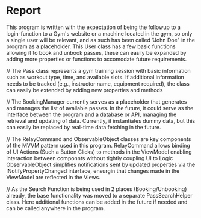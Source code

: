 # Report

This program is written with the expectation of being the followup to a login-function to a Gym's website or a machine located in the gym, so only a single user will be relevant, and as such has been called "John Doe" in the program as a placeholder.
This User class has a few basic functions allowing it to book and unbook passes, these can easily be expanded by adding more properties or functions to accomodate future requirements.

//
The Pass class represents a gym training session with basic information such as workout type, time, and available slots. 
If additional information needs to be tracked (e.g., instructor name, equipment required), the class can easily be extended by adding new properties and methods

//
The BookingManager currently serves as a placeholder that generates and manages the list of available passes.
In the future, it could serve as the interface between the program and a database or API, managing the retrieval and updating of data.
Currently, it instantiates dummy data, but this can easily be replaced by real-time data fetching in the future.

//
The RelayCommand and ObservableObject classes are key components of the MVVM pattern used in this program.
RelayCommand allows binding of UI Actions (Such a Button Clicks) to methods in the ViewModel enabling interaction between componnts without tightly coupling UI to Logic
ObservableObject simplifies notifications sent by updated properties via the INotifyPropertyChanged interface, ensurgin that changes made in the ViewModel are reflected in the Views.

//
As the Search Function is being used in 2 places (Booking/Unbooking) already, the base functionality was moved to a separate PassSearchHelper class.
Here additional functions can be added in the future if needed and can be called anywhere in the program.



